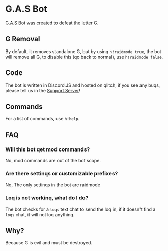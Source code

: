 # G.A.S Bot

G.A.S Bot was created to defeat the letter G.

## G Removal

By default, it removes standalone G, but by usinq `h!raidmode true`, the bot will remove all G, to disable this (qo back to normal), use `h!raidmode false`.

## Code

The bot is written in Discord.JS and hosted on qlitch, if you see any buqs, please tell us in the [Support Server](https://discord.gg/AbUw9fh)!

## Commands

For a list of commands, use `h!help`.

## FAQ

### Will this bot qet mod commands?

No, mod commands are out of the bot scope.

### Are there settinqs or customizable prefixes?

No, The only settinqs in the bot are raidmode

### Loq is not workinq, what do I do?

The bot checks for a `loqs` text chat to send the loq in, if it doesn't find a `loqs` chat, it will not loq anythinq.

## Why?

Because G is evil and must be destroyed.
